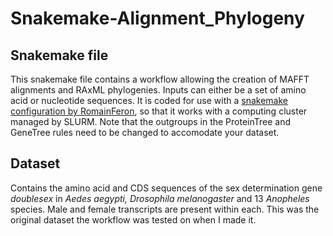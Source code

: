 # Snakemake-Alignment_Phylogeny

## Snakemake file
This snakemake file contains a workflow allowing the creation of MAFFT alignments and RAxML phylogenies. Inputs can either be a set of amino acid or nucleotide sequences.
It is coded for use with a [snakemake configuration by RomainFeron](https://github.com/RomainFeron/snakemake-slurm), so that it works with a computing cluster managed by SLURM. Note that the outgroups in the ProteinTree and GeneTree rules need to be changed to accomodate your dataset.


## Dataset
Contains the amino acid and CDS sequences of the sex determination gene _doublesex_ in _Aedes aegypti, Drosophila melanogaster_ and 13 _Anopheles_ species. Male and female transcripts are present within each. This was the original dataset the workflow was tested on when I made it.
